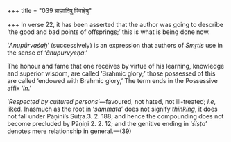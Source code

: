 +++
title = "039 ब्राह्मादिषु विवाहेषु"

+++
In verse 22, it has been asserted that the author was going to describe
‘the good and bad points of offsprings;’ this is what is being done now.

‘*Anupūrvaśaḥ*’ (successively) is an expression that authors of *Smṛtis*
use in the sense of ‘*ānupurvyeṇa*.’

The honour and fame that one receives by virtue of his learning,
knowledge and superior wisdom, are called ‘Brahmic glory;’ those
possessed of this are called ‘endowed with Brahmic glory,’ The term ends
in the Possessive affix ‘*in*.’

‘*Respected by cultured persons*’—favoured, not hated, not ill-treated;
*i.e*, liked. Inasmuch as the root in ‘*sammata*’ does not signify
*thinking*, it does not fall under Pāṇini’s Sūtṛa.3. 2. 188; and hence
the compounding does not become precluded by Pāṇiṇi 2. 2. 12; and the
genitive ending in ‘*śiṣṭa*’ denotes mere relationship in general.—(39)


